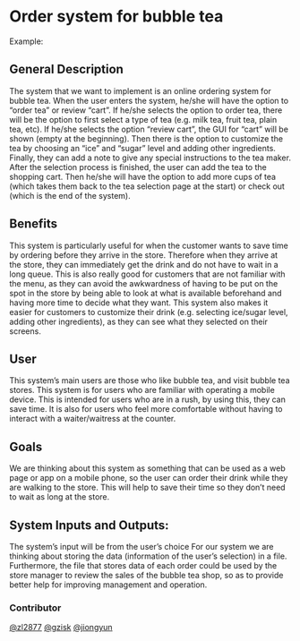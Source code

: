 # Order system for bubble tea
Example:
## General Description
The system that we want to implement is an online ordering system for bubble tea. 
When the user enters the system, he/she will have the option to “order tea” or review “cart”.
If he/she selects the option to order tea, there will be the option to first select a type of tea (e.g. milk tea, fruit tea, plain tea, etc). 
If he/she selects the option “review cart”, the GUI for “cart” will be shown (empty at the beginning).
Then there is the option to customize the tea by choosing an “ice” and “sugar” level and adding other ingredients. 
Finally, they can add a note to give any special instructions to the tea maker. 
After the selection process is finished, the user can add the tea to the shopping cart.
Then he/she will have the option to add more cups of tea (which takes them back to the tea selection page at the start) or check out (which is the end of the system).
## Benefits
This system is particularly useful for when the customer wants to save time by ordering before they arrive in the store. Therefore when they arrive at the store, they can immediately get the drink and do not have to wait in a long queue. 
This is also really good for customers that are not familiar with the menu, as they can avoid the awkwardness of having to be put on the spot in the store by being able to look at what is available beforehand and having more time to decide what they want. 
This system also makes it easier for customers to customize their drink (e.g. selecting ice/sugar level, adding other ingredients), as they can see what they selected on their screens. 
## User
This system’s main users are those who like bubble tea, and visit bubble tea stores. This system is for users who are familiar with operating a mobile device. This is intended for users who are in a rush, by using this, they can save time. It is also for users who feel more comfortable without having to interact with a waiter/waitress at the counter.
## Goals
We are thinking about this system as something that can be used as a web page or app on a mobile phone, so the user can order their drink while they are walking to the store. This will help to save their time so they don’t need to wait as long at the store.  
## System Inputs and Outputs: 
The system’s input will be from the user’s choice For our system we are thinking about storing the data (information of the user’s selection) in a file. Furthermore, the file that stores data of each order could be used by the store manager to review the sales of the bubble tea shop, so as to provide better help for improving management and operation.
### Contributor
[@zl2877](https://github.com/zl2877) [@gzisk](https://github.com/gzisk) [@jiongyun](https://github.com/jiongyun)